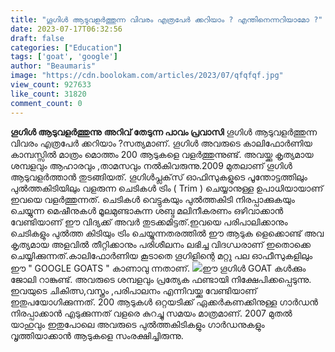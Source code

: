 ```yaml
---
title: "ഗൂഗിൾ ആടുവളർത്തുന്ന വിവരം എത്രപേർ ക്കറിയാം ? എന്തിനെന്നറിയാമോ ?"
date: 2023-07-17T06:32:56
draft: false
categories: ["Education"]
tags: ['goat', 'google']
author: "Beaumaris"
image: "https://cdn.boolokam.com/articles/2023/07/qfqfqf.jpg"
view_count: 927633
like_count: 31820
comment_count: 0
---
```


**ഗൂഗിൾ ആടുവളർത്തുന്നു** **അറിവ് തേടുന്ന പാവം പ്രവാസി** ഗൂഗിൾ ആടുവളർത്തുന്ന വിവരം എത്രപേർ ക്കറിയാം ?സത്യമാണ്. ഗൂഗിൾ അവരുടെ കാലിഫോർണിയ കാമ്പസ്സിൽ മാത്രം മൊത്തം 200 ആടുകളെ വളർത്തുന്നുണ്ട്. അവയ്ക്കു കൃത്യമായ ശമ്പളവും ആഹാരവും ,താമസവും നൽകിവരുന്നു.2009 മുതലാണ് ഗൂഗിൾ ആടുവളർത്താൻ തുടങ്ങിയത്. [](https://cdn.boolokam.com/articles/2023/07/qfqfqf.jpg)ഗൂഗിൾപ്ലക്‌സ് ഓഫിസുകളുടെ പൂന്തോട്ടത്തിലും പുൽത്തകിടിയിലും വളരുന്ന ചെടികൾ ട്രിം ( Trim ) ചെയ്യാനുള്ള ഉപാധിയായാണ് ഇവയെ വളർത്തുന്നത്. ചെടികൾ വെട്ടുകയും പുൽത്തകിടി നിരപ്പാക്കുകയും ചെയ്യുന്ന മെഷീനുകൾ മൂലമുണ്ടാകുന്ന ശബ്ദ മലിനീകരണം ഒഴിവാക്കാൻ വേണ്ടിയാണ് ഈ വിദ്യക്ക് അവർ തുടക്കമിട്ടത്.ഇവയെ പരിപാലിക്കാനും ചെടികളും പുൽത്ത കിടിയും ട്രിം ചെയ്യുന്നതരത്തിൽ ഈ ആടുക ളെക്കൊണ്ട് അവ കൃത്യമായ അളവിൽ തീറ്റിക്കാനും പരിശീലനം ലഭിച്ച വിദഗ്ധരാണ് ഇതൊക്കെ ചെയ്യിക്കുന്നത്.കാലിഫോർണിയ കൂടാതെ ഗൂഗിളിന്റെ മറ്റു പല ഓഫീസുകളിലും ഈ " GOOGLE GOATS " കാണാവു ന്നതാണ്. [![](https://cdn.boolokam.com/articles/2023/07/fwwweee-3.jpg)](https://cdn.boolokam.com/articles/2023/07/fwwweee-3.jpg)ഈ ഗൂഗിൾ GOAT കൾക്കും ജോലി റാങ്കുണ്ട്. അവരുടെ ശമ്പളവും പ്രത്യേക ഫണ്ടായി നിക്ഷേപിക്കപ്പെടുന്നു. ഇവയുടെ ചികിത്സ,വസ്ത്രം ,പരിപാലനം എന്നിവയ്ക്കു വേണ്ടിയാണ് ഇതുപയോഗിക്കുന്നത്. 200 ആടുകൾ ഒറ്റയടിക്ക് ഏക്കർകണക്കിനുള്ള ഗാർഡൻ നിരപ്പാക്കാൻ എടുക്കുന്നത് വളരെ കുറച്ചു സമയം മാത്രമാണ്. 2007 മുതൽ യാഹുവും ഇതുപോലെ അവരുടെ പുൽത്തകിടികളും ഗാർഡനുകളും വൃത്തിയാക്കാൻ ആടുകളെ സംരക്ഷിച്ചിരുന്നു. 

